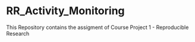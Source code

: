 # RR_Activity_Monitoring
This Repository contains the assigment of Course Project 1 - Reproducible Research 
